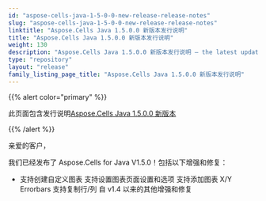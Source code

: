 ```yaml
---
id: "aspose-cells-java-1-5-0-0-new-release-release-notes"
slug: "aspose-cells-java-1-5-0-0-new-release-release-notes"
linktitle: "Aspose.Cells Java 1.5.0.0 新版本发行说明"
title: "Aspose.Cells Java 1.5.0.0 新版本发行说明"
weight: 130
description: "Aspose.Cells Java 1.5.0.0 新版本发行说明 – the latest updates and fixes."
type: "repository"
layout: "release"
family_listing_page_title: "Aspose.Cells Java 1.5.0.0 新版本发行说明"
---
```

{{% alert color="primary" %}} 

此页面包含发行说明[Aspose.Cells Java 1.5.0.0 新版本](https://releases.aspose.com/cells/java/new-releases/aspose.cells-java-1.5.0.0-new-release/)

{{% /alert %}} 

亲爱的客户，

我们已经发布了 Aspose.Cells for Java V1.5.0！包括以下增强和修复：

- 支持创建自定义图表
支持设置图表页面设置和选项
支持添加图表 X/Y Errorbars
支持复制行/列
自 v1.4 以来的其他增强和修复

